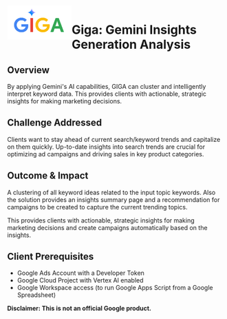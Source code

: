 <!--
Copyright 2024 Google LLC

Licensed under the Apache License, Version 2.0 (the "License");
you may not use this file except in compliance with the License.
You may obtain a copy of the License at

      http://www.apache.org/licenses/LICENSE-2.0

Unless required by applicable law or agreed to in writing, software
distributed under the License is distributed on an "AS IS" BASIS,
WITHOUT WARRANTIES OR CONDITIONS OF ANY KIND, either express or implied.
See the License for the specific language governing permissions and
limitations under the License.
-->

<img align="left" width="150" src="assets/logo.png" alt="logo" />

# Giga: Gemini Insights Generation Analysis

## Overview

By applying Gemini's AI capabilities, GIGA can cluster and intelligently
interpret keyword data. This provides clients with actionable, strategic
insights for making marketing decisions.

## Challenge Addressed

Clients want to stay ahead of current search/keyword trends and capitalize on them quickly. Up-to-date insights into search trends are crucial for optimizing ad campaigns and driving sales in key product categories.

## Outcome & Impact

A clustering of all keyword ideas related to the input topic keywords. Also the solution provides an insights summary page and a recommendation for campaigns to be created to capture the current trending topics.

This provides clients with actionable, strategic insights for making marketing decisions and create campaigns automatically based on the insights.

## Client Prerequisites

- Google Ads Account with a Developer Token
- Google Cloud Project with Vertex AI enabled
- Google Workspace access (to run Google Apps Script from a Google Spreadsheet)

**Disclaimer: This is not an official Google product.**
